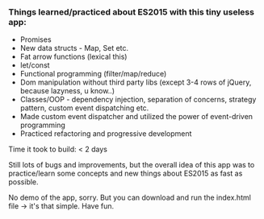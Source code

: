 ### Things learned/practiced about ES2015 with this tiny useless app:
- Promises
- New data structs - Map, Set etc.
- Fat arrow functions (lexical this)
- let/const
- Functional programming (filter/map/reduce)
- Dom manipulation without third party libs (except 3-4 rows of jQuery, because lazyness, u know..)
- Classes/OOP - dependency injection, separation of concerns, strategy pattern, custom event dispatching etc.
- Made custom event dispatcher and utilized the power of event-driven programming
- Practiced refactoring and progressive development

Time it took to build: < 2 days

Still lots of bugs and improvements, but the overall idea of this app was to practice/learn some concepts and new things about ES2015 as fast as possible.

No demo of the app, sorry. But you can download and run the index.html file -> it's that simple. Have fun.
